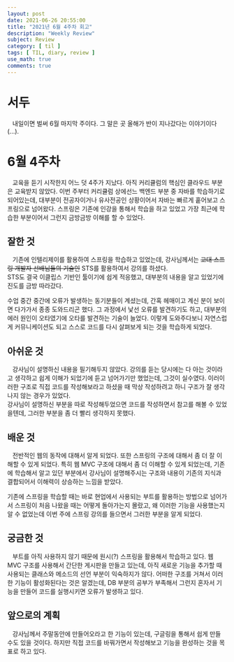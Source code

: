 ```yaml
---
layout: post
date: 2021-06-26 20:55:00
title: "2021년 6월 4주차 회고"
description: "Weekly Review"
subject: Review
category: [ til ]
tags: [ TIL, diary, review ]
use_math: true
comments: true
---
```


# 서두

&nbsp;&nbsp;&nbsp;내일이면 벌써 6월 마지막 주이다. 그 말은 곳 올해가 반이 지나갔다는 이야기이다(...).

# 6월 4주차

&nbsp;&nbsp;&nbsp;교육을 듣기 시작한지 어느 덧 4주가 지났다. 아직 커리큘럼의 핵심인 클라우드 부분은 교육받지 않았다. 이번 주부터 커리큘럼 상에선느 백엔드 부분 중 자바를 학습하기로 되어있는데, 대부분이 전공자이거나 유사전공인 상황이어서 자바는 빠르게 훝어보고 스프링으로 넘어왔다. 스프링은 기존에 인강을 통해서 학습을 하고 있었고 가장 최근에 학습한 부분이어서 그런지 금방금방 이해를 할 수 있었다.

## 잘한 것

&nbsp;&nbsp;&nbsp;기존에 인텔리제이를 활용하여 스프링을 학습하고 있었는데, 강사님께서는 ~~고대 스프링 개발자 선배님들의 기술인~~ STS를 활용하여서 강의를 하셨다.  
STS도 결국 이클립스 기반인 툴이기에 쉽게 적응했고, 대부분의 내용을 알고 있었기에 진도를 금방 따라갔다.

수업 중간 중간에 오류가 발생하는 동기분들이 계셨는데, 간혹 헤매이고 계신 분이 보이면 다가가서 종종 도와드리곤 했다. 그 과정에서 낯선 오류를 발견하기도 하고, 대부분의 에러 원인이 오타였기에 오타를 발견하는 기술이 늘었다. 이렇게 도와주다보니 자연스럽게 커뮤니케이션도 되고 스스로 코드를 다시 살펴보게 되는 것을 학습하게 되었다.

## 아쉬운 것

&nbsp;&nbsp;&nbsp;강사님이 설명하신 내용을 필기해두지 않았다. 강의를 듣는 당시에는 다 아는 것이라고 생각하고 쉽게 이해가 되었기에 듣고 넘어가기만 했었는데, 그것이 실수였다. 이러이러한 구조로 직접 코드를 작성해보라고 하셨을 때 막상 작성하려고 하니 구조가 잘 생각나지 않는 경우가 있었다.  
강사님이 설명하신 부분을 따로 작성해두었으면 코드를 작성하면서 참고를 해볼 수 있었을텐데, 그러한 부분을 좀 더 빨리 생각하지 못했다.

## 배운 것

&nbsp;&nbsp;&nbsp;전반적인 웹의 동작에 대해서 알게 되었다. 또한 스프링의 구조에 대해서 좀 더 잘 이해할 수 있게 되었다. 특히 웹 MVC 구조에 대해서 좀 더 이해할 수 있게 되었는데, 기존에 학습해서 알고 있던 부분에서 강사님이 설명해주시는 구조와 내용이 기존의 지식과 결합되어서 이해력이 상승하는 느낌을 받았다.

기존에 스프링을 학습할 때는 바로 현업에서 사용되는 부트를 활용하는 방법으로 넘어가서 스프링이 처음 나왔을 때는 어떻게 돌아가는지 몰랐고, 왜 이러한 기능을 사용했는지 알 수 없었는데 이번 주에 스프링 강의를 들으면서 그러한 부분을 알게 되었다.

## 궁금한 것

&nbsp;&nbsp;&nbsp;부트를 아직 사용하지 않기 때문에 원시(?) 스프링을 활용해서 학습하고 있다. 웹 MVC 구조를 사용해서 간단한 게시판을 만들고 있는데, 아직 새로운 기능을 추가할 때 사용되는 클래스와 메소드의 선언 부분이 익숙하지가 않다. 어떠한 구조를 거쳐서 이러한 기능이 활성화된다는 것은 알겠는데, DB 부분의 공부가 부족해서 그런지 혼자서 기능을 만들어 코드를 실행시키면 오류가 발생하고 있다.

## 앞으로의 계획

&nbsp;&nbsp;&nbsp;강사님께서 주말동안에 만들어오라고 한 기능이 있는데, 구글링을 통해서 쉽게 만들 수도 있을 것이다. 하지만 직접 코드를 바꿔가면서 작성해보고 기능을 완성하는 것을 목표로 하고 있다.